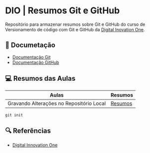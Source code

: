 # DIO | Resumos Git e GitHub

Repositório para armazenar resumos sobre Git e GitHub do curso de Versionamento de código com Git e GitHub da [Digital Inovation One](https://www.dio.me/).

## 📄 Documetação
- [Documentação Git](http://git-scm.com/doc)
- [Documentação GitHub](http://docs.github.com/)

## 💻 Resumos das Aulas

| Aulas | Resumos |
|-------|--------|
|Gravando Alterações no Repositório Local |[Resumos]()

```
git init
```

## 🔍 Referências
- [Digital Innovation One]()
